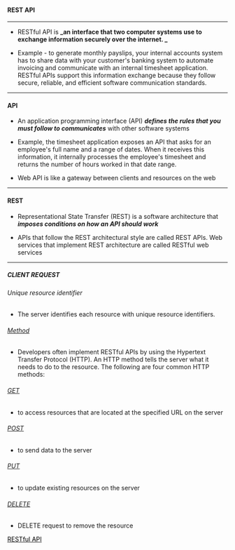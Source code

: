 #### REST API

<hr>

- RESTful API is **_an interface that two computer systems use to exchange information securely over the internet. _**
  
- Example - to generate monthly payslips, your internal accounts system has to share data with your customer's banking system to automate invoicing and communicate with an internal timesheet application. RESTful APIs support this information exchange because they follow secure, reliable, and efficient software communication standards.
  
<hr>

#### API

- An application programming interface (API) **_defines the rules that you must follow to communicates_** with other software systems
  
- Example, the timesheet application exposes an API that asks for an employee's full name and a range of dates. When it receives this information, it internally processes the employee's timesheet and returns the number of hours worked in that date range.

- Web API is like a gateway between clients and resources on the web

<hr>

#### REST

- Representational State Transfer (REST) is a software architecture that **_imposes conditions on how an API should work_**

- APIs that follow the REST architectural style are called REST APIs. Web services that implement REST architecture are called RESTful web services

<hr>

##### CLIENT REQUEST

###### Unique resource identifier

- The server identifies each resource with unique resource identifiers.

###### <u> Method </u>

- Developers often implement RESTful APIs by using the Hypertext Transfer Protocol (HTTP). An HTTP method tells the server what it needs to do to the resource. The following are four common HTTP methods:

###### <u> GET </u>

- to access resources that are located at the specified URL on the server

###### <u> POST </u>

- to send data to the server

###### <u> PUT </u>

- to update existing resources on the server

###### <u> DELETE </u>

- DELETE request to remove the resource

[<span style="color:black">RESTful API</span>](https://aws.amazon.com/what-is/restful-api/)

